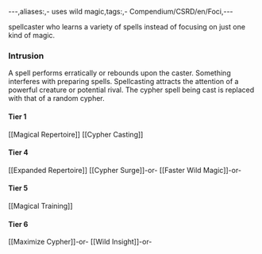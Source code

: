 ---,aliases:,- uses wild magic,tags:,- Compendium/CSRD/en/Foci,---

spellcaster who learns a variety of spells instead of focusing on just one kind of magic.
 ### Intrusion
A spell performs erratically or rebounds upon the caster. Something interferes with preparing spells. Spellcasting attracts the attention of a powerful creature or potential rival. The cypher spell being cast is replaced with that of a random cypher.

#### Tier 1
[[Magical Repertoire]]
[[Cypher Casting]]
#### Tier 4
[[Expanded Repertoire]]
[[Cypher Surge]]-or-
[[Faster Wild Magic]]-or-
#### Tier 5
[[Magical Training]]
#### Tier 6
[[Maximize Cypher]]-or-
[[Wild Insight]]-or-
